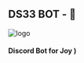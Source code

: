 ## DS33 BOT - 🤖

![logo](https://sun9-85.userapi.com/impg/Xpe1AynVUTd4gmQKocYy_AWOlzYYCgQcVOfzpQ/zpLMvgDTMXM.jpg?size=1280x960&quality=96&sign=5a44949db9180daa61e8d0af347a140d&c_uniq_tag=EbkS75cXVoYqlqS4eTyTUlfhHdBX-o19oEMqkK5llvU&type=album)
#### Discord Bot for Joy )
